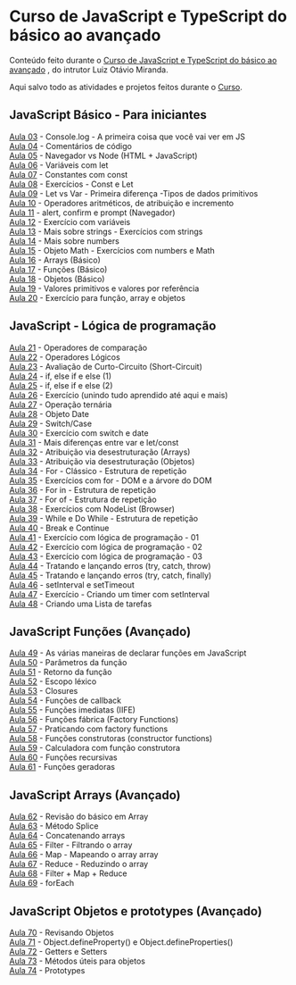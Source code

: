 # Curso de JavaScript e TypeScript do básico ao avançado

Conteúdo feito durante o [Curso de JavaScript e TypeScript do básico ao avançado](https://www.udemy.com/course/curso-de-javascript-moderno-do-basico-ao-avancado/
) , do intrutor Luiz Otávio Miranda.

Aqui salvo todo as atividades e projetos feitos durante o [Curso](https://www.udemy.com/course/curso-de-javascript-moderno-do-basico-ao-avancado/
).

## JavaScript Básico - Para iniciantes  
[Aula 03](aula03/) - Console.log - A primeira coisa que você vai ver em JS  
[Aula 04](aula04/) - Comentários de código  
[Aula 05](aula05/) - Navegador vs Node (HTML + JavaScript)  
[Aula 06](aula06/) - Variáveis com let  
[Aula 07](aula07/) - Constantes com const   
[Aula 08](aula08/) - Exercícios - Const e Let  
[Aula 09](aula09/) - Let vs Var - Primeira diferença -Tipos de dados primitivos  
[Aula 10](aula10/) - Operadores aritméticos, de atribuição e incremento  
[Aula 11](aula11/) - alert, confirm e prompt (Navegador)  
[Aula 12](aula12/) - Exercício com variáveis  
[Aula 13](aula13/) - Mais sobre strings - Exercícios com strings  
[Aula 14](aula14/) - Mais sobre numbers  
[Aula 15](aula15/) - Objeto Math - Exercícios com numbers e Math  
[Aula 16](aula16/) - Arrays (Básico)  
[Aula 17](aula17/) - Funções (Básico)  
[Aula 18](aula18/) - Objetos (Básico)  
[Aula 19](aula19/) - Valores primitivos e valores por referência  
[Aula 20](aula20/) - Exercício para função, array e objetos  

## JavaScript - Lógica de programação  
[Aula 21](aula21/) - Operadores de comparação  
[Aula 22](aula22/) - Operadores Lógicos  
[Aula 23](aula23/) - Avaliação de Curto-Circuito (Short-Circuit)  
[Aula 24](aula24/) - if, else if e else (1)  
[Aula 25](aula25/) - if, else if e else (2)  
[Aula 26](aula26/) - Exercício (unindo tudo aprendido até aqui e mais)  
[Aula 27](aula27/) - Operação ternária  
[Aula 28](aula28/) - Objeto Date  
[Aula 29](aula29/) - Switch/Case  
[Aula 30](aula30/) - Exercício com switch e date  
[Aula 31](aula31/) - Mais diferenças entre var e let/const  
[Aula 32](aula32/) - Atribuição via desestruturação (Arrays)  
[Aula 33](aula33/) - Atribuição via desestruturação (Objetos)  
[Aula 34](aula34/) - For - Clássico - Estrutura de repetição  
[Aula 35](aula35/) - Exercícios com for - DOM e a árvore do DOM  
[Aula 36](aula36/) - For in - Estrutura de repetição  
[Aula 37](aula37/) - For of - Estrutura de repetição  
[Aula 38](aula38/) - Exercícios com NodeList (Browser)  
[Aula 39](aula39/) - While e Do While - Estrutura de repetição  
[Aula 40](aula40/) - Break e Continue  
[Aula 41](aula41/) - Exercício com lógica de programação - 01  
[Aula 42](aula42/) - Exercício com lógica de programação - 02  
[Aula 43](aula43/) - Exercício com lógica de programação - 03  
[Aula 44](aula44/) - Tratando e lançando erros (try, catch, throw)  
[Aula 45](aula45/) - Tratando e lançando erros (try, catch, finally)  
[Aula 46](aula46/) - setInterval e setTimeout  
[Aula 47](aula47/) - Exercício - Criando um timer com setInterval  
[Aula 48](aula48/) - Criando uma Lista de tarefas  

## JavaScript Funções (Avançado)  
[Aula 49](aula49/) - As várias maneiras de declarar funções em JavaScript  
[Aula 50](aula50/) - Parâmetros da função  
[Aula 51](aula51/) - Retorno da função  
[Aula 52](aula52/) - Escopo léxico  
[Aula 53](aula53/) - Closures  
[Aula 54](aula54/) - Funções de callback  
[Aula 55](aula55/) - Funções imediatas (IIFE)  
[Aula 56](aula56/) - Funções fábrica (Factory Functions)  
[Aula 57](aula57/) - Praticando com factory functions  
[Aula 58](aula58/) - Funções construtoras (constructor functions)  
[Aula 59](aula59/) - Calculadora com função construtora  
[Aula 60](aula60/) - Funções recursivas  
[Aula 61](aula61/) - Funções geradoras  

## JavaScript Arrays (Avançado)  
[Aula 62](aula62/) - Revisão do básico em Array  
[Aula 63](aula63/) - Método Splice  
[Aula 64](aula64/) - Concatenando arrays  
[Aula 65](aula65/) - Filter - Filtrando o array  
[Aula 66](aula66/) - Map - Mapeando o array array  
[Aula 67](aula67/) - Reduce - Reduzindo o array  
[Aula 68](aula68/) - Filter + Map + Reduce  
[Aula 69](aula69/) - forEach  

## JavaScript Objetos e prototypes (Avançado)  
[Aula 70](aula70/) - Revisando Objetos  
[Aula 71](aula71/) - Object.defineProperty() e Object.defineProperties()  
[Aula 72](aula72/) - Getters e Setters  
[Aula 73](aula73/) - Métodos úteis para objetos  
[Aula 74](aula74/) - Prototypes  
